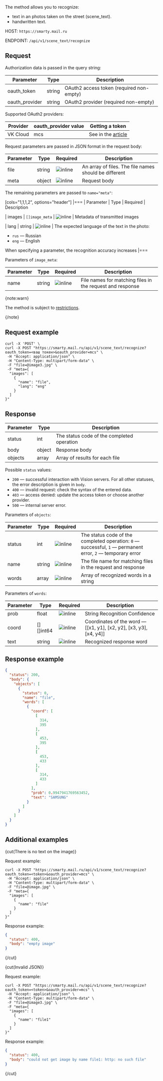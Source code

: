 The method allows you to recognize:

- text in an photos taken on the street (scene_text).
- handwritten text.

HOST: `https://smarty.mail.ru`

ENDPOINT: `/api/v1/scene_text/recognize`

## Request

Authorization data is passed in the query string:

| Parameter      | Type   | Description                              |
| -------------- | ------ | ---------------------------------------- |
| oauth_token    | string | OAuth2 access token (required non-empty) |
| oauth_provider | string | OAuth2 provider (required non-empty)     |

Supported OAuth2 providers:

| Provider | oauth_provider value | Getting a token                                       |
| -------- | -------------------- | ----------------------------------------------------- |
| VK Cloud | mcs                  | See in the [article](../../quick-start/auth-vision) |

Request parameters are passed in JSON format in the request body:

| Parameter      | Type   | Required | Description                                               |
| -------------- | ------ | ---------| --------------------------------------------------------- |
| file           | string | ![](/ru/assets/check.svg "inline")      | An array of files. The file names should be different     |
| meta           | object | ![](/ru/assets/check.svg "inline")      | Request body                                              |

The remaining parameters are passed to `name="meta"`:

[cols="1,1,1,2", options="header"]
|===
| Parameter
| Type
| Required
| Description

| images
| `[]image_meta`
| ![](/ru/assets/check.svg "inline")
| Metadata of transmitted images

| lang
| string
| ![](/ru/assets/no.svg "inline")
| The expected language of the text in the photo:

* `rus` — Russian
* `eng` — English

When specifying a parameter, the recognition accuracy increases
|===

Parameters of `image_meta`:

| Parameter      | Type   | Required | Description                                               |
| -------------- | ------ | ---------| --------------------------------------------------------- |
|   name         | string | ![](/ru/assets/check.svg "inline")      | File names for matching files in the request and response |

{note:warn}

The method is subject to [restrictions](../../concepts/vision-limits#image_processing).

{/note}

## Request example

```http
curl -X 'POST' \
curl -X POST "https://smarty.mail.ru/api/v1/scene_text/recognize?oauth_token=<ваш токен>&oauth_provider=mcs" \
 -H "Accept: application/json" \
 -H "Content-Type: multipart/form-data" \
 -F "file=@image3.jpg" \
 -F "meta={
  "images": [
    {
      "name": "file",
      "lang": "eng"
    }
  ]
}"
```

## Response

| Parameter     | Type     | Description                                              |
| ------------- | -------- | -------------------------------------------------------- |
| status        | int      | The status code of the completed operation               |
| body          | object   | Response body                                            |
| objects       | array    | Array of results for each file                           |

Possible `status` values:

- `200` — successful interaction with Vision servers. For all other statuses, the error description is given in `body`.
- `400` — invalid request: check the syntax of the entered data.
- `403` — access denied: update the access token or choose another provider.
- `500` — internal server error.

Parameters of `objects`:

| Parameter     | Type     | Required | Description                                                 |
| ------------- | -------- |--------- | ----------------------------------------------------------- |
| status        | int      | ![](/ru/assets/check.svg "inline")      | The status code of the completed operation: `0` — successful, `1` — permanent error, `2` — temporary error |
| name          | string   | ![](/ru/assets/check.svg "inline")      | The file name for matching files in the request and response |
| words         | array    | ![](/ru/assets/check.svg "inline")      | Array of recognized words in a string                        |

Parameters of `words`:

| Parameter     | Type     | Required | Description                                                 |
| ------------- | -------- |--------- | ----------------------------------------------------------- |
| prob          | float    | ![](/ru/assets/check.svg "inline")      | String Recognition Confidence                                |
| coord         | [][]int64| ![](/ru/assets/check.svg "inline")      | Coordinates of the word — [[x1, y1], [x2, y2], [x3, y3], [x4, y4]] |
| text          | string   | ![](/ru/assets/check.svg "inline")      | Recognized response word                                     |

## Response example

```json
{
  "status": 200,
  "body": {
    "objects": [
      {
        "status": 0,
        "name": "file",
        "words": [
          {
            "coord": [
              [
                314,
                395
              ],
              [
                453,
                395
              ],
              [
                453,
                433
              ],
              [
                314,
                433
              ]
            ],
            "prob": 0.9947941769563452,
            "text": "SAMSUNG"
          }
        ]
      }
    ]
  }
}
```

## Additional examples

{cut(There is no text on the image)}

Request example:

```http
curl -X POST "https://smarty.mail.ru/api/v1/scene_text/recognize?oauth_token=<token>&oauth_provider=mcs" \
 -H "Accept: application/json" \
 -H "Content-Type: multipart/form-data" \
 -F "file=@image.jpg" \
 -F "meta={
  "images": [
    {
      "name": "file"
    }
  ]
}"
```

Response example:

```json
{
  "status": 400,
  "body": "empty image"
}
```

{/cut}

{cut(Invalid JSON)}

Request example:

```http
curl -X POST "https://smarty.mail.ru/api/v1/scene_text/recognize?oauth_token=<token>&oauth_provider=mcs" \
 -H "Accept: application/json" \
 -H "Content-Type: multipart/form-data" \
 -F "file=@image3.jpg" \
 -F "meta={
  "images": [
    {
      "name": "file1"
    }
  ]
}"
```

Response example:

```json
{
  "status": 400,
  "body": "could not get image by name file1: http: no such file"
}
```

{/cut}
